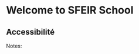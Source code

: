 <!-- .slide: class="first-slide" sfeir-level="3" sfeir-techno="Svelte" -->

# **Welcome to SFEIR School**

## **Accessibilité**

Notes:
